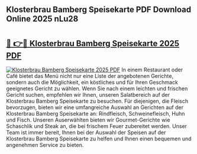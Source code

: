 ## Klosterbrau Bamberg Speisekarte PDF Download Online 2025 nLu28

# <h2><a href="http://gccgzqt.nevu.top/?p=Klosterbrau+Bamberg+Speisekarte">🔗 👉🔴 Klosterbrau Bamberg Speisekarte 2025 PDF</a></h2>

[![Klosterbrau Bamberg Speisekarte 2025 PDF](https://i.imgur.com/dBaPXMq.png)](http://gccgzqt.nevu.top/?p=Klosterbrau+Bamberg+Speisekarte)
In einem Restaurant oder Café bietet das Menü nicht nur eine Liste der angebotenen Gerichte, sondern auch die Möglichkeit, ein köstliches und für Ihren Geschmack geeignetes Gericht zu wählen. Wenn Sie nach einem leichten und frischen Gericht suchen, empfehlen wir Ihnen, unseren Salatbereich auf der Klosterbrau Bamberg Speisekarte zu besuchen. Für diejenigen, die Fleisch bevorzugen, bieten wir eine umfangreiche Auswahl an Gerichten auf der Klosterbrau Bamberg Speisekarte an: Rindfleisch, Schweinefleisch, Huhn und Fisch. Unseren Auserwählten bieten wir Gourmet-Gerichte wie Schaschlik und Steak an, die bei frischem Feuer zubereitet werden. Unser Team ist immer bereit, Ihnen bei der Auswahl der Speisen auf der Klosterbrau Bamberg Speisekarte zu helfen und Ihnen einen bequemen und angenehmen Service zu bieten.
